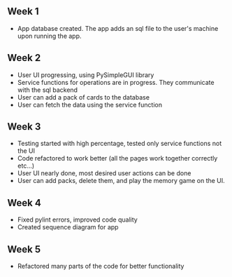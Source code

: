## Week 1

- App database created. The app adds an sql file to the user's machine upon running the app.

## Week 2

- User UI progressing, using PySimpleGUI library
- Service functions for operations are in progress. They communicate with the sql backend
- User can add a pack of cards to the database
- User can fetch the data using the service function

## Week 3

- Testing started with high percentage, tested only service functions not the UI
- Code refactored to work better (all the pages work together correctly etc...)
- User UI nearly done, most desired user actions can be done
- User can add packs, delete them, and play the memory game on the UI.

## Week 4

- Fixed pylint errors, improved code quality
- Created sequence diagram for app

## Week 5

- Refactored many parts of the code for better functionality
